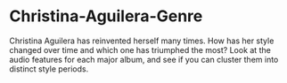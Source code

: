 # Christina-Aguilera-Genre
Christina Aguilera has reinvented herself many times. How has her style changed over time and which one has triumphed the most? Look at the audio features for each major album, and see if you can cluster them into distinct style periods.
